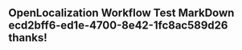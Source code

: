 <properties
ms.topic="hero-topic"
ms.test1="hero-topic"
ms.test2="test"/>

## OpenLocalization Workflow Test MarkDown ecd2bff6-ed1e-4700-8e42-1fc8ac589d26 thanks!

